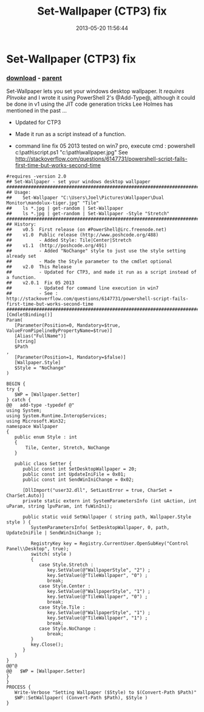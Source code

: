 ﻿---
pid:            4173
poster:         eldon
title:          Set-Wallpaper (CTP3) fix
date:           2013-05-20 11:56:44
format:         posh
parent:         815
parent:         815

---

# Set-Wallpaper (CTP3) fix

### [download](4173.ps1) - [parent](815.md)

Set-Wallpaper lets you set your windows desktop wallpaper.  It *requires PInvoke* and I wrote it using PowerShell 2's @Add-Type@, although it could be done in v1 using the JIT code generation tricks Lee Holmes has mentioned in the past ...

* Updated for CTP3
* Made it run as a script instead of a function.

* command line fix 05 2013 
tested on win7 pro, execute cmd : powershell c:\path\script.ps1 "c:\path\wallpaper.jpg"
See http://stackoverflow.com/questions/6147731/powershell-script-fails-first-time-but-works-second-time

```posh
#requires -version 2.0
## Set-Wallpaper - set your windows desktop wallpaper
###################################################################################################
## Usage:
##    Set-Wallpaper "C:\Users\Joel\Pictures\Wallpaper\Dual Monitor\mandolux-tiger.jpg" "Tile"
##    ls *.jpg | get-random | Set-Wallpaper
##    ls *.jpg | get-random | Set-Wallpaper -Style "Stretch"
###################################################################################################
## History:
##    v0.5  First release (on #PowerShell@irc.freenode.net)
##    v1.0  Public release (http://www.poshcode.org/488)
##          - Added Style: Tile|Center|Stretch
##    v1.1  (http://poshcode.org/491)
##          - Added "NoChange" style to just use the style setting already set
##          - Made the Style parameter to the cmdlet optional
##    v2.0  This Release
##          - Updated for CTP3, and made it run as a script instead of a function.
##    v2.0.1  Fix 05 2013
##          - Updated for command line execution in win7
##          - See : http://stackoverflow.com/questions/6147731/powershell-script-fails-first-time-but-works-second-time
###################################################################################################
[CmdletBinding()]
Param(
   [Parameter(Position=0, Mandatory=$true, ValueFromPipelineByPropertyName=$true)]
   [Alias("FullName")]
   [string]
   $Path
,
   [Parameter(Position=1, Mandatory=$false)]
   [Wallpaper.Style]
   $Style = "NoChange"
)

BEGIN {
try {
   $WP = [Wallpaper.Setter]
} catch {
@@   add-type -typedef @"
using System;
using System.Runtime.InteropServices;
using Microsoft.Win32;
namespace Wallpaper
{
   public enum Style : int
   {
       Tile, Center, Stretch, NoChange
   }

   public class Setter {
      public const int SetDesktopWallpaper = 20;
      public const int UpdateIniFile = 0x01;
      public const int SendWinIniChange = 0x02;

      [DllImport("user32.dll", SetLastError = true, CharSet = CharSet.Auto)]
      private static extern int SystemParametersInfo (int uAction, int uParam, string lpvParam, int fuWinIni);
      
      public static void SetWallpaper ( string path, Wallpaper.Style style ) {
         SystemParametersInfo( SetDesktopWallpaper, 0, path, UpdateIniFile | SendWinIniChange );
         
         RegistryKey key = Registry.CurrentUser.OpenSubKey("Control Panel\\Desktop", true);
         switch( style )
         {
            case Style.Stretch :
               key.SetValue(@"WallpaperStyle", "2") ; 
               key.SetValue(@"TileWallpaper", "0") ;
               break;
            case Style.Center :
               key.SetValue(@"WallpaperStyle", "1") ; 
               key.SetValue(@"TileWallpaper", "0") ; 
               break;
            case Style.Tile :
               key.SetValue(@"WallpaperStyle", "1") ; 
               key.SetValue(@"TileWallpaper", "1") ;
               break;
            case Style.NoChange :
               break;
         }
         key.Close();
      }
   }
}
@@"@
@@   $WP = [Wallpaper.Setter]
}
}
PROCESS {
   Write-Verbose "Setting Wallpaper ($Style) to $(Convert-Path $Path)"
   $WP::SetWallpaper( (Convert-Path $Path), $Style )
}
```
